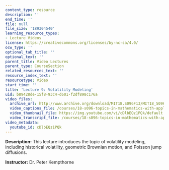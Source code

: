 ```yaml
---
content_type: resource
description: ''
end_time: ''
file: null
file_size: '189304540'
learning_resource_types:
- Lecture Videos
license: https://creativecommons.org/licenses/by-nc-sa/4.0/
ocw_type: ''
optional_tab_title: ''
optional_text: ''
parent_title: Video Lectures
parent_type: CourseSection
related_resources_text: ''
resource_index_text: ''
resourcetype: Video
start_time: ''
title: 'Lecture 9: Volatility Modeling'
uid: b89428de-15f8-93c4-d601-f2df898c176a
video_files:
  archive_url: http://www.archive.org/download/MIT18.S096F13/MIT18_S096F13_lec09_300k.mp4
  video_captions_file: /courses/18-s096-topics-in-mathematics-with-applications-in-finance-fall-2013/d7645769a85a58e8ad6abad6f738a241_cDlbEQz1PQk.vtt
  video_thumbnail_file: https://img.youtube.com/vi/cDlbEQz1PQk/default.jpg
  video_transcript_file: /courses/18-s096-topics-in-mathematics-with-applications-in-finance-fall-2013/5e4e8c06897e499619395add54b3062f_cDlbEQz1PQk.pdf
video_metadata:
  youtube_id: cDlbEQz1PQk
---
```


**Description:** This lecture introduces the topic of volatility modeling, including historical volatility, geometric Brownian motion, and Poisson jump diffusions.

**Instructor:** Dr. Peter Kempthorne

